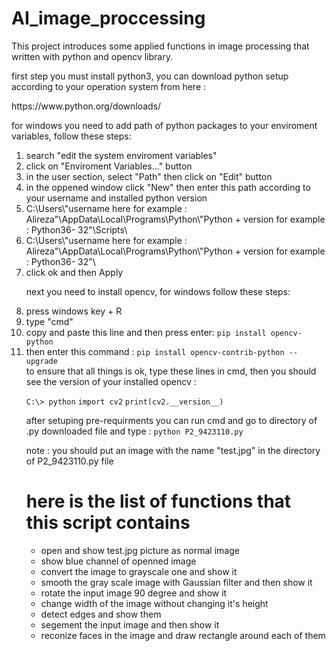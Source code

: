 <h1>AI_image_proccessing</h1>

<p>This project introduces some applied functions in image processing that written with python and opencv library.</p>

<p> first step you must install python3, you can download python setup according to your operation system from here :</p>
<p>https://www.python.org/downloads/</p>
<p>for windows you need to add path of python packages to your enviroment variables, follow these steps:</p>
<ol type="1">
  <li>search "edit the system enviroment variables"</li>
  <li>click on "Enviroment Variables..." button</li>
  <li>in the user section, select "Path" then click on "Edit" button</li>
  <li>in the oppened window click "New" then enter this path according to your username and installed python version
      <o1 type="2">
        <li> C:\Users\"username here for example : Alireza"\AppData\Local\Programs\Python\"Python + version for example : Python36-   32"\Scripts\</li>
  <li> C:\Users\"username here for example : Alireza"\AppData\Local\Programs\Python\"Python + version for example : Python36-           32"\</li></o1>
  <li>click ok and then Apply</li> 
 </o1>
 
<p>next you need to install opencv, for windows follow these steps:</p>
<o1 type  = "1">
  <li>press windows key + R</li>
  <li>type "cmd"</li>
  <li>copy and paste this line and then press enter: <code>pip install opencv-python</code></li>
  <li>then enter this command : <code>pip install opencv-contrib-python --upgrade</code></li>
 </o1>
 <p1>to ensure that all things is ok, type these lines in cmd, then you should see the version of your installed opencv :<p>
  <code>C:\> python</code>
  <code>import cv2</code>
  <code>print(cv2.__version__)</code>
    
<p>after setuping pre-requirments you can run cmd and go to directory of .py downloaded file and type : <code>python P2_9423110.py</code></p>
<p>note : you should put an image with the name "test.jpg" in the directory of P2_9423110.py file</p>

<h1>here is the list of functions that this script contains</h1> 
<ul>
  <li>open and show test.jpg picture as normal image</li>
  <li>show blue channel of openned image</li>
  <li>convert the image to grayscale one and show it</li>
  <li>smooth the gray scale image with Gaussian filter and then show it</li>
  <li>rotate the input image 90 degree and show it</li>
  <li>change width of the image without changing it's height</li>
  <li>detect edges and show them</li>
  <li>segement the input image and then show it</li>
  <li>reconize faces in the image and draw rectangle around each of them</li>
</ul>
